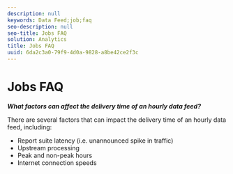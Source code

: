 ```yaml
---
description: null
keywords: Data Feed;job;faq
seo-description: null
seo-title: Jobs FAQ
solution: Analytics
title: Jobs FAQ
uuid: 6da2c3a0-79f9-4d0a-9828-a8be42ce2f3c
---
```


# Jobs FAQ

 ***What factors can affect the delivery time of an hourly data feed?***

There are several factors that can impact the delivery time of an hourly data feed, including:

* Report suite latency (i.e. unannounced spike in traffic)
* Upstream processing
* Peak and non-peak hours
* Internet connection speeds